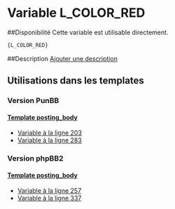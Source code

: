 # Variable L_COLOR_RED

##Disponibilité
Cette variable est utilisable directement.

```html
{L_COLOR_RED}
```

##Description
[Ajouter une description](https://fa-tvars.appspot.com/var/L_COLOR_RED)

## Utilisations dans les templates

### Version PunBB

#### [Template posting_body](punbb/posting_body.md#readme)
* [Variable &agrave; la ligne 203](../punbb/posting_body.tpl#L203)
* [Variable &agrave; la ligne 283](../punbb/posting_body.tpl#L283)

### Version phpBB2

#### [Template posting_body](subsilver/posting_body.md#readme)
* [Variable &agrave; la ligne 257](../subsilver/posting_body.tpl#L257)
* [Variable &agrave; la ligne 337](../subsilver/posting_body.tpl#L337)